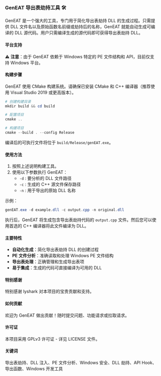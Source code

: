 ### GenEAT 导出表劫持工具 🛠️

GenEAT 是一个强大的工具，专门用于简化导出表劫持 DLL 的生成过程。只需提供 DLL 文件名以及原始函数名前缀或劫持后的名称，GenEAT 就能自动生成可编译的 DLL 源代码。用户只需编译生成的源代码即可获得导出表劫持 DLL。

#### 平台支持

⚠️ **注意**：由于 GenEAT 依赖于 Windows 特定的 PE 文件结构和 API，目前仅支持 Windows 平台。

#### 构建步骤

GenEAT 使用 CMake 构建系统。请确保已安装 CMake 和 C++ 编译器（推荐使用 Visual Studio 2019 或更高版本）。

```powershell
# 创建构建目录
mkdir build && cd build

# 配置项目
cmake ..

# 构建项目
cmake --build . --config Release
```

编译后的可执行文件将位于 `build/Release/genEAT.exe`。

#### 使用方法

1. 按照上述说明构建工具。
2. 使用以下参数执行 GenEAT：
   - `-d` : 要分析的 DLL 文件路径
   - `-c` : 生成的 C++ 源文件保存路径
   - `-n` : 用于导出的原始 DLL 名称

示例：
```powershell
genEAT.exe -d example.dll -c output.cpp -n original.dll
```

执行后，GenEAT 将生成包含导出表劫持代码的 `output.cpp` 文件。然后您可以使用首选的 C++ 编译器将此文件编译为 DLL。

#### 主要特性

- **自动化生成**：简化导出表劫持 DLL 的创建过程
- **PE 文件分析**：准确读取和处理 Windows PE 文件结构
- **导出表处理**：正确管理和生成导出表项
- **易于集成**：生成的代码可直接编译为可用的 DLL

#### 特别感谢

特别感谢 lyshark 对本项目的宝贵贡献和支持。

#### 如何贡献

欢迎为 GenEAT 做出贡献！随时提交问题、功能请求或拉取请求。

#### 许可证

本项目采用 GPLv3 许可证 - 详见 LICENSE 文件。

#### 关键词

导出表劫持、DLL 注入、PE 文件分析、Windows 安全、DLL 劫持、API Hook、导出函数、Windows 开发工具